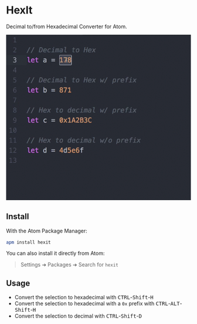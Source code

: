 # HexIt

Decimal to/from Hexadecimal Converter for Atom.

![Demo](https://raw.githubusercontent.com/alexaubry/HexIt/master/assets/demo.gif)

## Install

With the Atom Package Manager:

```bash
apm install hexit
```

You can also install it directly from Atom:

> Settings ➔ Packages ➔ Search for `hexit`

## Usage

- Convert the selection to hexadecimal with <kbd>CTRL</kbd>-<kbd>Shift</kbd>-<kbd>H</kbd>
- Convert the selection to hexadecimal with a `0x` prefix with <kbd>CTRL</kbd>-<kbd>ALT</kbd>-<kbd>Shift</kbd>-<kbd>H</kbd>
- Convert the selection to decimal with <kbd>CTRL</kbd>-<kbd>Shift</kbd>-<kbd>D</kbd>
